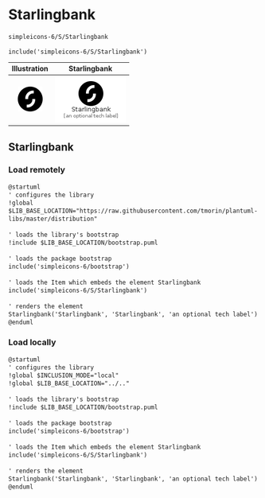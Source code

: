 # Starlingbank


```text
simpleicons-6/S/Starlingbank
```

```text
include('simpleicons-6/S/Starlingbank')
```



| Illustration | Starlingbank |
| :---: | :---: |
| ![illustration for Illustration](../../simpleicons-6/S/Starlingbank.png) | ![illustration for Starlingbank](../../simpleicons-6/S/Starlingbank.Local.png) |




## Starlingbank

### Load remotely
```plantuml
@startuml
' configures the library
!global $LIB_BASE_LOCATION="https://raw.githubusercontent.com/tmorin/plantuml-libs/master/distribution"

' loads the library's bootstrap
!include $LIB_BASE_LOCATION/bootstrap.puml

' loads the package bootstrap
include('simpleicons-6/bootstrap')

' loads the Item which embeds the element Starlingbank
include('simpleicons-6/S/Starlingbank')

' renders the element
Starlingbank('Starlingbank', 'Starlingbank', 'an optional tech label')
@enduml
```

### Load locally
```plantuml
@startuml
' configures the library
!global $INCLUSION_MODE="local"
!global $LIB_BASE_LOCATION="../.."

' loads the library's bootstrap
!include $LIB_BASE_LOCATION/bootstrap.puml

' loads the package bootstrap
include('simpleicons-6/bootstrap')

' loads the Item which embeds the element Starlingbank
include('simpleicons-6/S/Starlingbank')

' renders the element
Starlingbank('Starlingbank', 'Starlingbank', 'an optional tech label')
@enduml
```

